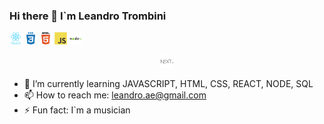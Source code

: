 ### Hi there 👋 I`m Leandro Trombini


<p align="left">
<img src="https://raw.githubusercontent.com/devicons/devicon/master/icons/react/react-original-wordmark.svg" alt="react" width="20" height="20"/>
<img src="https://raw.githubusercontent.com/devicons/devicon/master/icons/css3/css3-plain-wordmark.svg" alt="css3"  width="20" height="20"/>
<img src="https://raw.githubusercontent.com/devicons/devicon/master/icons/html5/html5-original-wordmark.svg" alt="html5"  width="20" height="20"/>
<img src="https://raw.githubusercontent.com/devicons/devicon/master/icons/javascript/javascript-original.svg" alt="javascript" width="20" height="20"/>
<img src="https://raw.githubusercontent.com/devicons/devicon/master/icons/nodejs/nodejs-original-wordmark.svg" alt="nodejs" width="20" height="20"/></p><p align="center">
<img src="https://github.com/devicons/devicon/blob/master/icons/nextjs/nextjs-original-wordmark.svg" alt="nextjs" width="20" height="20"/></p><p align="center">
</p>




- 🌱 I’m currently learning JAVASCRIPT, HTML, CSS, REACT, NODE, SQL
- 📫 How to reach me: leandro.ae@gmail.com
- ⚡ Fun fact: I`m a musician

